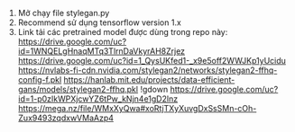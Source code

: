 1. Mở chạy file stylegan.py
2. Recommend sử dụng tensorflow version 1.x
3. Link tải các pretrained model được dùng trong repo này: 
    https://drive.google.com/uc?id=1WNQELgHnaqMTq3TlrnDaVkyrAH8Zrjez
    https://drive.google.com/uc?id=1_QysUKfed1-_x9e5off2WWJKp1yUcidu
    https://nvlabs-fi-cdn.nvidia.com/stylegan2/networks/stylegan2-ffhq-config-f.pkl
    https://hanlab.mit.edu/projects/data-efficient-gans/models/stylegan2-ffhq.pkl
    !gdown https://drive.google.com/uc?id=1-p0zIkWPXjcwYZ6tPw_kNjn4e1gD2lnz
    https://mega.nz/file/WMxXyQwa#xoRtjTXyXuvgDxSsSMn-cOh-Zux9493zqdxwVMaAzp4
    
